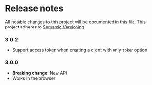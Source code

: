 # Release notes
All notable changes to this project will be documented in this file.
This project adheres to [Semantic Versioning](http://semver.org/).

### 3.0.2

- Support access token when creating a client with only `token` option

### 3.0.0

- **Breaking change**: New API
- Works in the browser
